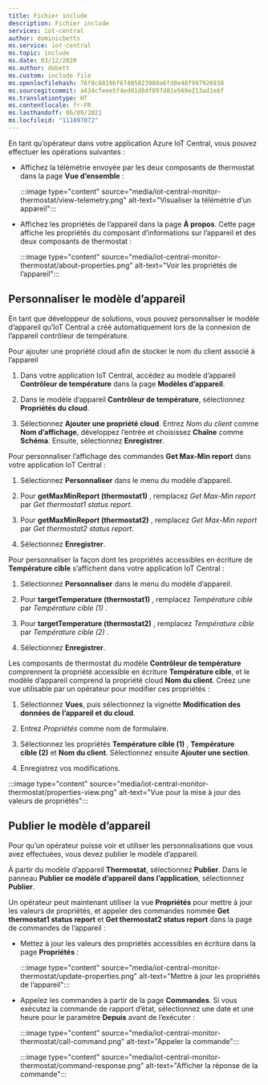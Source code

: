 ```yaml
---
title: Fichier include
description: Fichier include
services: iot-central
author: dominicbetts
ms.service: iot-central
ms.topic: include
ms.date: 03/12/2020
ms.author: dobett
ms.custom: include file
ms.openlocfilehash: 76f8c8819bf67405023980a6fd0e48f997926938
ms.sourcegitcommit: a434cfeee5f4ed01d6df897d01e569e213ad1e6f
ms.translationtype: HT
ms.contentlocale: fr-FR
ms.lasthandoff: 06/09/2021
ms.locfileid: "111897072"
---
```

<!-- All needs updating -->
En tant qu’opérateur dans votre application Azure IoT Central, vous pouvez effectuer les opérations suivantes :

* Affichez la télémétrie envoyée par les deux composants de thermostat dans la page **Vue d’ensemble** :

    :::image type="content" source="media/iot-central-monitor-thermostat/view-telemetry.png" alt-text="Visualiser la télémétrie d’un appareil":::

* Affichez les propriétés de l’appareil dans la page **À propos**. Cette page affiche les propriétés du composant d’informations sur l’appareil et des deux composants de thermostat :

    :::image type="content" source="media/iot-central-monitor-thermostat/about-properties.png" alt-text="Voir les propriétés de l’appareil":::

## <a name="customize-the-device-template"></a>Personnaliser le modèle d’appareil

En tant que développeur de solutions, vous pouvez personnaliser le modèle d’appareil qu’IoT Central a créé automatiquement lors de la connexion de l’appareil contrôleur de température.

Pour ajouter une propriété cloud afin de stocker le nom du client associé à l’appareil

1. Dans votre application IoT Central, accédez au modèle d’appareil **Contrôleur de température** dans la page **Modèles d’appareil**.

1. Dans le modèle d’appareil **Contrôleur de température**, sélectionnez **Propriétés du cloud**.

1. Sélectionnez **Ajouter une propriété cloud**. Entrez *Nom du client* comme **Nom d’affichage**, développez l’entrée et choisissez **Chaîne** comme **Schéma**. Ensuite, sélectionnez **Enregistrer**.

Pour personnaliser l’affichage des commandes **Get Max-Min report** dans votre application IoT Central :

1. Sélectionnez **Personnaliser** dans le menu du modèle d’appareil.

1. Pour **getMaxMinReport (thermostat1)** , remplacez *Get Max-Min report* par *Get thermostat1 status report*.

1. Pour **getMaxMinReport (thermostat2)** , remplacez *Get Max-Min report* par *Get thermostat2 status report*.

1. Sélectionnez **Enregistrer**.

Pour personnaliser la façon dont les propriétés accessibles en écriture de **Température cible** s’affichent dans votre application IoT Central :

1. Sélectionnez **Personnaliser** dans le menu du modèle d’appareil.

1. Pour **targetTemperature (thermostat1)** , remplacez *Température cible* par *Température cible (1)* .

1. Pour **targetTemperature (thermostat2)** , remplacez *Température cible* par *Température cible (2)* .

1. Sélectionnez **Enregistrer**.

Les composants de thermostat du modèle **Contrôleur de température** comprennent la propriété accessible en écriture **Température cible**, et le modèle d’appareil comprend la propriété cloud **Nom du client**. Créez une vue utilisable par un opérateur pour modifier ces propriétés :

1. Sélectionnez **Vues**, puis sélectionnez la vignette **Modification des données de l’appareil et du cloud**.

1. Entrez _Propriétés_ comme nom de formulaire.

1. Sélectionnez les propriétés **Température cible (1)** , **Température cible (2)** et **Nom du client**. Sélectionnez ensuite **Ajouter une section**.

1. Enregistrez vos modifications.

:::image type="content" source="media/iot-central-monitor-thermostat/properties-view.png" alt-text="Vue pour la mise à jour des valeurs de propriétés":::

## <a name="publish-the-device-template"></a>Publier le modèle d’appareil

Pour qu’un opérateur puisse voir et utiliser les personnalisations que vous avez effectuées, vous devez publier le modèle d’appareil.

À partir du modèle d’appareil **Thermostat**, sélectionnez **Publier**. Dans le panneau **Publier ce modèle d’appareil dans l’application**, sélectionnez **Publier**.

Un opérateur peut maintenant utiliser la vue **Propriétés** pour mettre à jour les valeurs de propriétés, et appeler des commandes nommée **Get thermostat1 status report** et **Get thermostat2 status report** dans la page de commandes de l’appareil :

* Mettez à jour les valeurs des propriétés accessibles en écriture dans la page **Propriétés** :

    :::image type="content" source="media/iot-central-monitor-thermostat/update-properties.png" alt-text="Mettre à jour les propriétés de l’appareil":::

* Appelez les commandes à partir de la page **Commandes**. Si vous exécutez la commande de rapport d’état, sélectionnez une date et une heure pour le paramètre **Depuis** avant de l’exécuter :

    :::image type="content" source="media/iot-central-monitor-thermostat/call-command.png" alt-text="Appeler la commande":::

    :::image type="content" source="media/iot-central-monitor-thermostat/command-response.png" alt-text="Afficher la réponse de la commande":::
